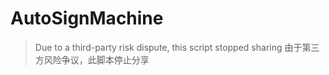 #   AutoSignMachine

> Due to a third-party risk dispute, this script stopped sharing
> 由于第三方风险争议，此脚本停止分享   

